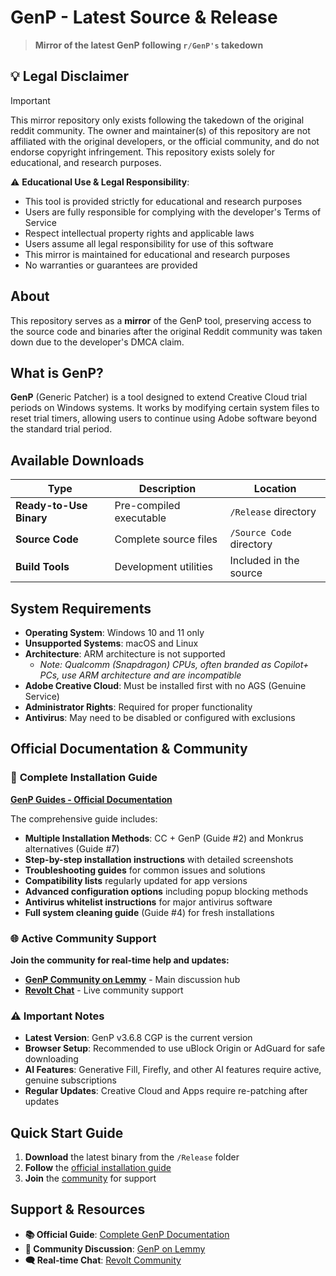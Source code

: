# GenP - Latest Source & Release

> **Mirror of the latest GenP following `r/GenP's` takedown**

## 💡 Legal Disclaimer

> [!Important]
> This mirror repository only exists following the takedown of the original reddit community. The owner and maintainer(s) of this repository are not affiliated with the original developers, or the official community, and do not endorse copyright infringement. This repository exists solely for educational, and research purposes.

⚠️ **Educational Use & Legal Responsibility**: 
- This tool is provided strictly for educational and research purposes
- Users are fully responsible for complying with the developer's Terms of Service
- Respect intellectual property rights and applicable laws
- Users assume all legal responsibility for use of this software
- This mirror is maintained for educational and research purposes
- No warranties or guarantees are provided

## About

This repository serves as a **mirror** of the GenP tool, preserving access to the source code and binaries after the original Reddit community was taken down due to the developer's DMCA claim.

## What is GenP?

**GenP** (Generic Patcher) is a tool designed to extend Creative Cloud trial periods on Windows systems. It works by modifying certain system files to reset trial timers, allowing users to continue using Adobe software beyond the standard trial period.

## Available Downloads

| Type | Description | Location |
|------|-------------|----------|
| **Ready-to-Use Binary** | Pre-compiled executable | `/Release` directory |
| **Source Code** | Complete source files | `/Source Code` directory |
| **Build Tools** | Development utilities | Included in the source |

## System Requirements

- **Operating System**: Windows 10 and 11 only
- **Unsupported Systems**: macOS and Linux
- **Architecture**: ARM architecture is not supported
  - *Note: Qualcomm (Snapdragon) CPUs, often branded as Copilot+ PCs, use ARM architecture and are incompatible*
- **Adobe Creative Cloud**: Must be installed first with no AGS (Genuine Service)
- **Administrator Rights**: Required for proper functionality
- **Antivirus**: May need to be disabled or configured with exclusions

## Official Documentation & Community

### 📖 **Complete Installation Guide**
**[GenP Guides - Official Documentation](https://wiki.dbzer0.com/genp-guides/guide/#guide-2)**

The comprehensive guide includes:
- **Multiple Installation Methods**: CC + GenP (Guide #2) and Monkrus alternatives (Guide #7)
- **Step-by-step installation instructions** with detailed screenshots
- **Troubleshooting guides** for common issues and solutions
- **Compatibility lists** regularly updated for app versions
- **Advanced configuration options** including popup blocking methods
- **Antivirus whitelist instructions** for major antivirus software
- **Full system cleaning guide** (Guide #4) for fresh installations

### 🌐 **Active Community Support**

**Join the community for real-time help and updates:**
- **[GenP Community on Lemmy](https://lemmy.dbzer0.com/c/GenP)** - Main discussion hub
- **[Revolt Chat](https://app.revolt.chat/invite/cgccWFFx)** - Live community support

### ⚠️ **Important Notes**

- **Latest Version**: GenP v3.6.8 CGP is the current version
- **Browser Setup**: Recommended to use uBlock Origin or AdGuard for safe downloading
- **AI Features**: Generative Fill, Firefly, and other AI features require active, genuine subscriptions
- **Regular Updates**: Creative Cloud and Apps require re-patching after updates

## Quick Start Guide

1. **Download** the latest binary from the `/Release` folder
2. **Follow** the [official installation guide](https://wiki.dbzer0.com/genp-guides/guide/#guide-2)
3. **Join** the [community](https://lemmy.dbzer0.com/c/GenP) for support

## Support & Resources

- **📚 Official Guide**: [Complete GenP Documentation](https://wiki.dbzer0.com/genp-guides)
- **💬 Community Discussion**: [GenP on Lemmy](https://lemmy.dbzer0.com/c/GenP)
- **🗨️ Real-time Chat**: [Revolt Community](https://app.revolt.chat/invite/cgccWFFx)
